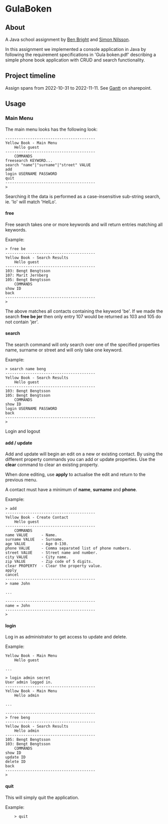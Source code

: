 # GulaBoken

## About

A Java school assignment by [Ben Bright](https://github.com/nooc) and [Simon Nilsson](https://github.com/nilsson46).

In this assignment we implemented a console application in Java by following the requirement specifications in 'Gula boken.pdf' describing a simple phone book application with CRUD and search functionality.

## Project timeline

Assign spans from 2022-10-31 to 2022-11-11. See [Gantt](https://funet-my.sharepoint.com/:x:/g/personal/yhmu22_brigbe_folkuniversitetet_nu/EYg-zcBuNsRJoNPP4Lg3ivsB6WGiVKnSDK5YETkW8Z__3Q?e=23xoOA) on sharepoint.

## Usage

### Main Menu

The main menu looks has the following look:

    ----------------------------------------
    Yellow Book - Main Menu
        Hello guest
    ----------------------------------------
        COMMANDS
    freesearch KEYWORD...
    search "name"|"surname"|"street" VALUE
    add
    login USERNAME PASSWORD
    quit
    ----------------------------------------
    >

Searching it the data is performed as a case-insensitive sub-string search, ie. 'lo' will match 'HelLo'.

#### free

Free search takes one or more keywords and will return entries matching all keywords.

Example:

    > free be
    ----------------------------------------
    Yellow Book - Search Results
        Hello guest
    ----------------------------------------
    103: Bengt Bengtsson
    107: Marit Jernberg
    105: Bengt Bengtsson
        COMMANDS
    show ID
    back
    ----------------------------------------
    >

The above matches all contacts containing the keyword 'be'. If we made the search **free be jer** then only entry 107 would be returned as 103 and 105 do not contain 'jer'.

#### search

The search command will only search over one of the specified properties name, surname or street and will only take one keyword.

Example:

    > search name beng
    ----------------------------------------
    Yellow Book - Search Results
        Hello guest
    ----------------------------------------
    103: Bengt Bengtsson
    105: Bengt Bengtsson
        COMMANDS
    show ID
    login USERNAME PASSWORD
    back
    ----------------------------------------
    >

Login and logout

#### add / update

Add and update will begin an edit on a new or existing contact. By using the different property commands you can add or update properties. Use the **clear** command to clear an existing property.

When done editing, use **apply** to actualise the edit and return to the previous menu.

A contact must have a minimum of **name**, **surname** and **phone**.

Example:

    > add
    ----------------------------------------
    Yellow Book - Create Contact
        Hello guest
    ----------------------------------------
        COMMANDS
    name VALUE      - Name.
    surname VALUE   - Surname.
    age VALUE       - Age 0-130.
    phone VALUE     - Comma separated list of phone numbers.
    street VALUE    - Street name and number.
    city VALUE      - City name.
    zip VALUE       - Zip code of 5 digits.
    clear PROPERTY  - Clear the property value.
    apply
    cancel
    ----------------------------------------
    > name John
    
    ...
    
    ----------------------------------------
    name = John
    ----------------------------------------
    > 

#### login

Log in as administrator to get access to update and delete.

Example:

    Yellow Book - Main Menu
        Hello guest

    ...

    > login admin secret
    User admin logged in.
    ----------------------------------------
    Yellow Book - Main Menu
        Hello admin

    ...

    ----------------------------------------
    > free beng
    ----------------------------------------
    Yellow Book - Search Results
        Hello admin
    ----------------------------------------
    105: Bengt Bengtsson
    103: Bengt Bengtsson
        COMMANDS
    show ID
    update ID
    delete ID
    back
    ----------------------------------------
    >

#### quit

This will simply quit the application.

Example:

		> quit





